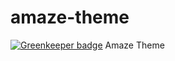 # amaze-theme

[![Greenkeeper badge](https://badges.greenkeeper.io/Promact/amaze-theme.svg)](https://greenkeeper.io/)
Amaze Theme
